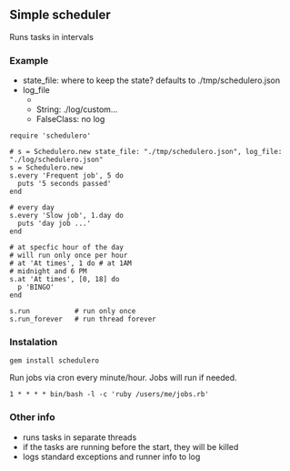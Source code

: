 ## Simple scheduler

Runs tasks in intervals

### Example

* state_file: where to keep the state? defaults to ./tmp/schedulero.json
* log_file
  * [default]: ./log/schedulero.log
  * String: ./log/custom...
  * FalseClass: no log


```
require 'schedulero'

# s = Schedulero.new state_file: "./tmp/schedulero.json", log_file: "./log/schedulero.json"
s = Schedulero.new
s.every 'Frequent job', 5 do
  puts '5 seconds passed'
end

# every day
s.every 'Slow job', 1.day do
  puts 'day job ...'
end

# at specfic hour of the day
# will run only once per hour
# at 'At times', 1 do # at 1AM
# midnight and 6 PM
s.at 'At times', [0, 18] do
  p 'BINGO'
end

s.run           # run only once
s.run_forever   # run thread forever
```

### Instalation

`gem install schedulero`

Run jobs via cron every minute/hour. Jobs will run if needed.

`1 * * * * bin/bash -l -c 'ruby /users/me/jobs.rb'`


### Other info

* runs tasks in separate threads
* if the tasks are running before the start, they will be killed
* logs standard exceptions and runner info to log
